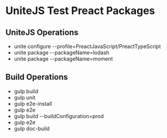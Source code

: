 # UniteJS Test Preact Packages

## UniteJS Operations

* unite configure --profile=PreactJavaScript/PreactTypeScript
* unite package --packageName=lodash
* unite package --packageName=moment

## Build Operations

* gulp build
* gulp unit
* gulp e2e-install
* gulp e2e
* gulp build --buildConfiguration=prod
* gulp e2e
* gulp doc-build
